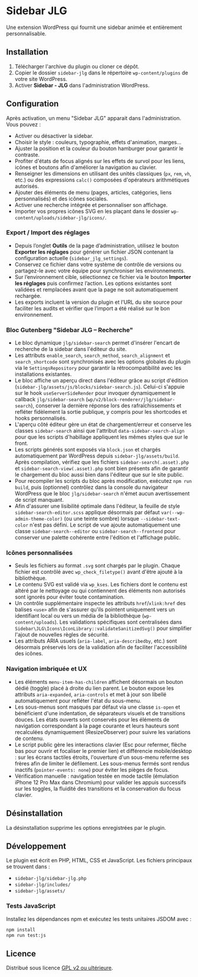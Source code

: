 # Sidebar JLG

Une extension WordPress qui fournit une sidebar animée et entièrement personnalisable.

## Installation

1. Télécharger l'archive du plugin ou cloner ce dépôt.
2. Copier le dossier `sidebar-jlg` dans le répertoire `wp-content/plugins` de votre site WordPress.
3. Activer **Sidebar - JLG** dans l'administration WordPress.

## Configuration

Après activation, un menu "Sidebar JLG" apparait dans l'administration. Vous pouvez :

- Activer ou désactiver la sidebar.
- Choisir le style : couleurs, typographie, effets d'animation, marges…
- Ajuster la position et la couleur du bouton hamburger pour garantir le contraste.
- Profiter d'états de focus alignés sur les effets de survol pour les liens, icônes et boutons afin d'améliorer la navigation au clavier.
- Renseigner les dimensions en utilisant des unités classiques (`px`, `rem`, `vh`, etc.) ou des expressions `calc()` composées d'opérateurs arithmétiques autorisés.
- Ajouter des éléments de menu (pages, articles, catégories, liens personnalisés) et des icônes sociales.
- Activer une recherche intégrée et personnaliser son affichage.
- Importer vos propres icônes SVG en les plaçant dans le dossier `wp-content/uploads/sidebar-jlg/icons/`.

### Export / Import des réglages

- Depuis l’onglet **Outils** de la page d’administration, utilisez le bouton **Exporter les réglages** pour générer un fichier JSON contenant la configuration actuelle (`sidebar_jlg_settings`).
- Conservez ce fichier dans votre système de contrôle de versions ou partagez-le avec votre équipe pour synchroniser les environnements.
- Sur l’environnement cible, sélectionnez ce fichier via le bouton **Importer les réglages** puis confirmez l’action. Les options existantes sont validées et remplacées avant que la page ne soit automatiquement rechargée.
- Les exports incluent la version du plugin et l’URL du site source pour faciliter les audits et vérifier que l’import a été réalisé sur le bon environnement.

### Bloc Gutenberg "Sidebar JLG – Recherche"

- Le bloc dynamique `jlg/sidebar-search` permet d'insérer l'encart de recherche de la sidebar dans l'éditeur du site.
- Les attributs `enable_search`, `search_method`, `search_alignment` et `search_shortcode` sont synchronisés avec les options globales du plugin via le `SettingsRepository` pour garantir la rétrocompatibilité avec les installations existantes.
- Le bloc affiche un aperçu direct dans l'éditeur grâce au script d'édition (`sidebar-jlg/assets/js/blocks/sidebar-search.js`). Celui-ci s'appuie sur le hook `useServerSideRender` pour invoquer dynamiquement le callback `jlg/sidebar-search` (`wp/v2/block-renderer/jlg/sidebar-search`), conserver la dernière réponse lors des rafraîchissements et refléter fidèlement la sortie publique, y compris pour les shortcodes et hooks personnalisés.
- L'aperçu côté éditeur gère un état de chargement/erreur et conserve les classes `sidebar-search` ainsi que l'attribut `data-sidebar-search-align` pour que les scripts d'habillage appliquent les mêmes styles que sur le front.
- Les scripts générés sont exposés via `block.json` et chargés automatiquement par WordPress depuis `sidebar-jlg/assets/build`. Après compilation, vérifiez que les fichiers `sidebar-search(.asset).php` et `sidebar-search-view(.asset).php` sont bien présents afin de garantir le chargement du bloc aussi bien dans l'éditeur que sur le site public.
- Pour recompiler les scripts du bloc après modification, exécutez `npm run build`, puis (optionnel) contrôlez dans la console du navigateur WordPress que le bloc `jlg/sidebar-search` n'émet aucun avertissement de script manquant.
- Afin d'assurer une lisibilité optimale dans l'éditeur, la feuille de style `sidebar-search-editor.scss` applique désormais par défaut `var(--wp-admin-theme-color)` (ou une teinte sombre) lorsque `--sidebar-text-color` n'est pas défini. Le script de vue ajoute automatiquement une classe `sidebar-search--editor` ou `sidebar-search--frontend` pour conserver une palette cohérente entre l'édition et l'affichage public.

### Icônes personnalisées

- Seuls les fichiers au format `.svg` sont chargés par le plugin. Chaque fichier est contrôlé avec `wp_check_filetype()` avant d'être ajouté à la bibliothèque.
- Le contenu SVG est validé via `wp_kses`. Les fichiers dont le contenu est altéré par le nettoyage ou qui contiennent des éléments non autorisés sont ignorés pour éviter toute contamination.
- Un contrôle supplémentaire inspecte les attributs `href`/`xlink:href` des balises `<use>` afin de s'assurer qu'ils pointent uniquement vers un identifiant local ou vers un média de la bibliothèque (`wp-content/uploads`). Les validations spécifiques sont centralisées dans `Sidebar\JLG\Icons\IconLibrary::validateSanitizedSvg()` pour simplifier l'ajout de nouvelles règles de sécurité.
- Les attributs ARIA usuels (`aria-label`, `aria-describedby`, etc.) sont désormais préservés lors de la validation afin de faciliter l'accessibilité des icônes.

### Navigation imbriquée et UX

- Les éléments `menu-item-has-children` affichent désormais un bouton dédié (toggle) placé à droite du lien parent. Le bouton expose les attributs `aria-expanded`, `aria-controls` et met à jour son libellé automatiquement pour refléter l'état du sous-menu.
- Les sous-menus sont masqués par défaut via une classe `is-open` et bénéficient d'une indentation, de séparateurs visuels et de transitions douces. Les états ouverts sont conservés pour les éléments de navigation correspondant à la page courante et leurs hauteurs sont recalculées dynamiquement (ResizeObserver) pour suivre les variations de contenu.
- Le script public gère les interactions clavier (Esc pour refermer, flèche bas pour ouvrir et focaliser le premier lien) et différencie mobile/desktop : sur les écrans tactiles étroits, l'ouverture d'un sous-menu referme ses frères afin de limiter le défilement. Les sous-menus fermés sont rendus inactifs (`pointer-events: none`) pour éviter les pièges de focus.
- Vérification manuelle : navigation testée en mode tactile (émulation iPhone 12 Pro Max dans Chromium) pour valider les appuis successifs sur les toggles, la fluidité des transitions et la conservation du focus clavier.

## Désinstallation

La désinstallation supprime les options enregistrées par le plugin.

## Développement

Le plugin est écrit en PHP, HTML, CSS et JavaScript. Les fichiers principaux se trouvent dans :

- `sidebar-jlg/sidebar-jlg.php`
- `sidebar-jlg/includes/`
- `sidebar-jlg/assets/`

### Tests JavaScript

Installez les dépendances npm et exécutez les tests unitaires JSDOM avec :

```bash
npm install
npm run test:js
```

## Licence

Distribué sous licence [GPL v2 ou ultérieure](https://www.gnu.org/licenses/gpl-2.0.html).
